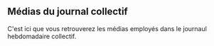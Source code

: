 ## Médias du journal collectif

C'est ici que vous retrouverez les médias employés dans le journaul hebdomadaire collectif.
